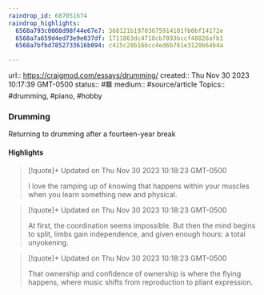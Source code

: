 ```yaml
---
raindrop_id: 687051674
raindrop_highlights:
  6568a793c0008d98f44e67e7: 368121b19703675914101fb0bf14172e
  6568a7a659d4ed73e9e037df: 1711863dc4718cb7893bccf48826afb1
  6568a7bfbd7852733616b094: c415c28b16bcc4ed6b761e3120b64b4a

---
```


url:: https://craigmod.com/essays/drumming/
created:: Thu Nov 30 2023 10:17:39 GMT-0500
status:: #🟥
medium:: #source/article
Topics:: #drumming, #piano, #hobby

### Drumming

Returning to drumming after a fourteen-year break

#### Highlights

> [!quote]+ Updated on Thu Nov 30 2023 10:18:23 GMT-0500
>
> I love the ramping up of knowing that happens within your muscles when you learn something new and physical.

> [!quote]+ Updated on Thu Nov 30 2023 10:18:23 GMT-0500
>
> At first, the coordination seems impossible. But then the mind begins to split, limbs gain independence, and given enough hours: a total unyokening.

> [!quote]+ Updated on Thu Nov 30 2023 10:18:23 GMT-0500
>
> That ownership and confidence of ownership is where the flying happens, where music shifts from reproduction to pliant expression.

